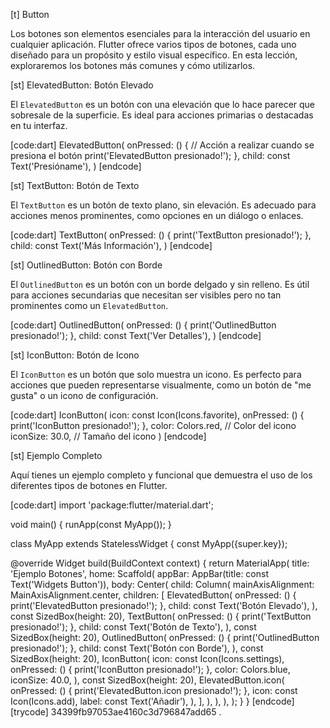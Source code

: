 [t] Button

Los botones son elementos esenciales para la interacción del usuario en cualquier aplicación. Flutter ofrece varios tipos de botones, cada uno diseñado para un propósito y estilo visual específico. En esta lección, exploraremos los botones más comunes y cómo utilizarlos.

[st] ElevatedButton: Botón Elevado

El `ElevatedButton` es un botón con una elevación que lo hace parecer que sobresale de la superficie. Es ideal para acciones primarias o destacadas en tu interfaz.

[code:dart]
ElevatedButton(
  onPressed: () {
    // Acción a realizar cuando se presiona el botón
    print('ElevatedButton presionado!');
  },
  child: const Text('Presióname'),
)
[endcode]

[st] TextButton: Botón de Texto

El `TextButton` es un botón de texto plano, sin elevación. Es adecuado para acciones menos prominentes, como opciones en un diálogo o enlaces.

[code:dart]
TextButton(
  onPressed: () {
    print('TextButton presionado!');
  },
  child: const Text('Más Información'),
)
[endcode]

[st] OutlinedButton: Botón con Borde

El `OutlinedButton` es un botón con un borde delgado y sin relleno. Es útil para acciones secundarias que necesitan ser visibles pero no tan prominentes como un `ElevatedButton`.

[code:dart]
OutlinedButton(
  onPressed: () {
    print('OutlinedButton presionado!');
  },
  child: const Text('Ver Detalles'),
)
[endcode]

[st] IconButton: Botón de Icono

El `IconButton` es un botón que solo muestra un icono. Es perfecto para acciones que pueden representarse visualmente, como un botón de "me gusta" o un icono de configuración.

[code:dart]
IconButton(
  icon: const Icon(Icons.favorite),
  onPressed: () {
    print('IconButton presionado!');
  },
  color: Colors.red, // Color del icono
  iconSize: 30.0, // Tamaño del icono
)
[endcode]

[st] Ejemplo Completo

Aquí tienes un ejemplo completo y funcional que demuestra el uso de los diferentes tipos de botones en Flutter.

[code:dart]
import 'package:flutter/material.dart';

void main() {
  runApp(const MyApp());
}

class MyApp extends StatelessWidget {
  const MyApp({super.key});

  @override
  Widget build(BuildContext context) {
    return MaterialApp(
      title: 'Ejemplo Botones',
      home: Scaffold(
        appBar: AppBar(title: const Text('Widgets Button')),
        body: Center(
          child: Column(
            mainAxisAlignment: MainAxisAlignment.center,
            children: <Widget>[
              ElevatedButton(
                onPressed: () {
                  print('ElevatedButton presionado!');
                },
                child: const Text('Botón Elevado'),
              ),
              const SizedBox(height: 20),
              TextButton(
                onPressed: () {
                  print('TextButton presionado!');
                },
                child: const Text('Botón de Texto'),
              ),
              const SizedBox(height: 20),
              OutlinedButton(
                onPressed: () {
                  print('OutlinedButton presionado!');
                },
                child: const Text('Botón con Borde'),
              ),
              const SizedBox(height: 20),
              IconButton(
                icon: const Icon(Icons.settings),
                onPressed: () {
                  print('IconButton presionado!');
                },
                color: Colors.blue,
                iconSize: 40.0,
              ),
              const SizedBox(height: 20),
              ElevatedButton.icon(
                onPressed: () {
                  print('ElevatedButton.icon presionado!');
                },
                icon: const Icon(Icons.add),
                label: const Text('Añadir'),
              ),
            ],
          ),
        ),
      ),
    );
  }
}
[endcode]
[trycode] 34399fb97053ae4160c3d796847add65
.